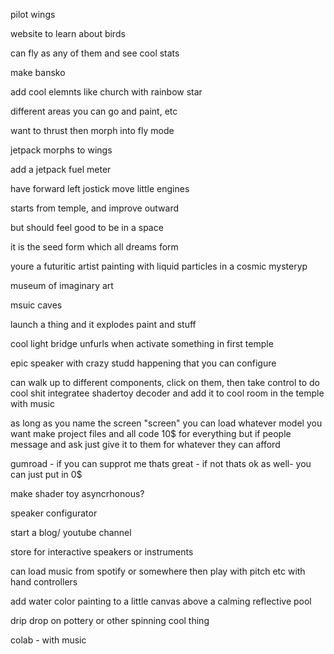 pilot wings

website to learn about birds

can fly as any of them
and see cool stats

make bansko

add cool elemnts like church with rainbow star

different areas you can go and paint, etc

want to thrust then morph into fly mode

jetpack morphs to wings

add a jetpack fuel meter

have forward left jostick move little engines

starts from temple, and improve outward

but should feel good to be in a space

it is the seed form which all dreams form

youre a futuritic artist painting with liquid particles in a cosmic mysteryp

museum of imaginary art

msuic caves

launch a thing and it explodes paint and stuff

cool light bridge unfurls when activate something in first temple

epic speaker with crazy studd happening that you can configure

can walk up to different components, click on them, then take control to do cool shit
integratee shadertoy decoder and add it to cool room in the temple with music

as long as you name the screen "screen" you can load whatever model you want
make project files and all code 10$ for everything
but if people message and ask just give it to them for whatever they can afford

gumroad - if you can supprot me thats great - if not thats ok as well- you can just put in 0$

make shader toy asyncrhonous?

speaker configurator

start a blog/ youtube channel

store for interactive speakers or instruments

can load music from spotify or somewhere
then play with pitch etc with hand controllers

add water color painting to a little canvas above a calming reflective pool

drip drop on pottery or other spinning cool thing

colab - with music
